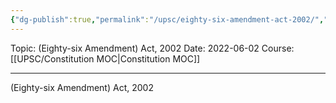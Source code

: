 ```yaml
---
{"dg-publish":true,"permalink":"/upsc/eighty-six-amendment-act-2002/","dgHomeLink":true,"dgPassFrontmatter":false}
---
```



Topic: (Eighty-six Amendment) Act, 2002
Date: 2022-06-02
Course: [[UPSC/Constitution MOC|Constitution MOC]]


---




(Eighty-six Amendment) Act, 2002